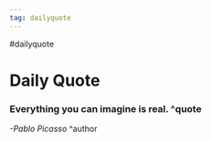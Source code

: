 ```yaml
---
tag: dailyquote
---
```


#dailyquote

# Daily Quote

### Everything you can imagine is real. ^quote
*-Pablo Picasso* ^author
